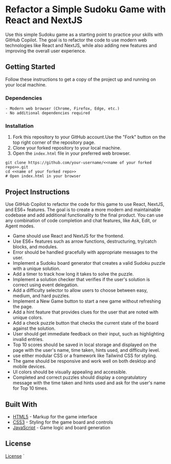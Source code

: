 # Refactor a Simple Sudoku Game with React and NextJS

Use this simple Sudoku game as a starting point to practice your skills with GitHub Copilot. The goal is to refactor the code to use modern web technologies like React and NextJS, while also adding new features and improving the overall user experience.

## Getting Started

Follow these instructions to get a copy of the project up and running on your local machine.

### Dependencies

```
- Modern web browser (Chrome, Firefox, Edge, etc.)
- No additional dependencies required
```

### Installation

1. Fork this repository to your GitHub account.Use the "Fork" button on the top right corner of the repository page.
2. Clone your forked repository to your local machine.
3. Open the `index.html` file in your preferred web browser.

```
git clone https://github.com/your-username/<<name of your forked repo>>.git
cd <<name of your forked repo>>
# Open index.html in your browser
```

## Project Instructions

Use GitHub Copilot to refactor the code for this game to use React, NextJS, and ES6+ features. The goal is to create a more modern and maintainable codebase and add additional functionality to the final product. You can use any combination of code completion and chat features, like Ask, Edit, or Agent modes.

- Game should use React and NextJS for the frontend.
- Use ES6+ features such as arrow functions, destructuring, try/catch blocks, and modules.
- Error should be handled gracefully with appropriate messages to the user.
- Implement a Sudoku board generator that creates a valid Sudoku puzzle with a unique solution.
- Add a timer to track how long it takes to solve the puzzle.
- Implement a solution checker that verifies if the user's solution is correct using event delegation.
- Add a difficulty selector to allow users to choose between easy, medium, and hard puzzles.
- Implement a New Game button to start a new game without refreshing the page.
- Add a hint feature that provides clues for the user that are noted with unique colors.
- Add a check puzzle button that checks the current state of the board against the solution.
- User should get immediate feedback on their input, such as highlighting invalid entries.
- Top 10 scores should be saved in local storage and displayed on the page with the user's name, time taken, hints used, and difficulty level.
- use either modular CSS or a framework like Tailwind CSS for styling.
- The game should be responsive and work well on both desktop and mobile devices.
- UI colors should be visually appealing and accessible.
- Completed and correct puzzles should display a congratulatory message with the time taken and hints used and ask for the user's name for Top 10 times.


## Built With

* [HTML5](https://developer.mozilla.org/en-US/docs/Web/Guide/HTML/HTML5) - Markup for the game interface
* [CSS3](https://developer.mozilla.org/en-US/docs/Web/CSS) - Styling for the game board and controls
* [JavaScript](https://developer.mozilla.org/en-US/docs/Web/JavaScript) - Game logic and board generation

## License

[License](LICENSE.txt)
`